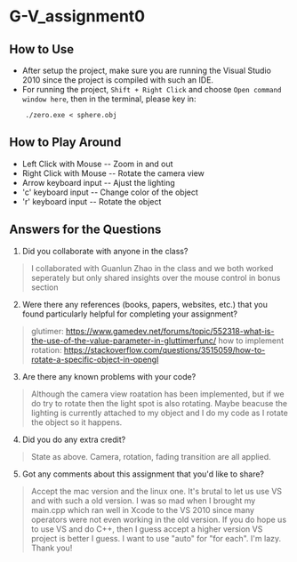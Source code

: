 # G-V_assignment0
## How to Use ##
- After setup the project, make sure you are running the Visual Studio 2010 since the project is compiled with such an IDE. 
- For running the project, ```Shift + Right Click``` and choose ```Open command window here```, then in the terminal, please key in:
```
    ./zero.exe < sphere.obj
```
## How to Play Around ##
- Left Click with Mouse -- Zoom in and out
- Right Click with Mouse -- Rotate the camera view
- Arrow keyboard input -- Ajust the lighting
- 'c' keyboard input -- Change color of the object
- 'r' keyboard input -- Rotate the object

## Answers for the Questions ##
1. Did you collaborate with anyone in the class?
> I collaborated with Guanlun Zhao in the class and we both worked seperately but only shared insights over the mouse control in bonus section

2. Were there any references (books, papers, websites, etc.) that you found particularly helpful for completing your assignment?
> glutimer: https://www.gamedev.net/forums/topic/552318-what-is-the-use-of-the-value-parameter-in-gluttimerfunc/
> how to implement rotation: https://stackoverflow.com/questions/3515059/how-to-rotate-a-specific-object-in-opengl

3. Are there any known problems with your code? 
> Although the camera view roatation has been implemented, but if we do try to rotate then the light spot is also rotating. Maybe beacuse the lighting is currently attached to my object and I do my code as I rotate the object so it happens. 

4. Did you do any extra credit? 
> State as above. Camera, rotation, fading transition are all applied.

5. Got any comments about this assignment that you'd like to share?
> Accept the mac version and the linux one. It's brutal to let us use VS and with such a old version. I was so mad when I brought my main.cpp which ran well in Xcode to the VS 2010 since many operators were not even working in the old version. If you do hope us to use VS and do C++, then I guess accept a higher version VS project is better I guess. I want to use "auto" for "for each". I'm lazy. Thank you!
